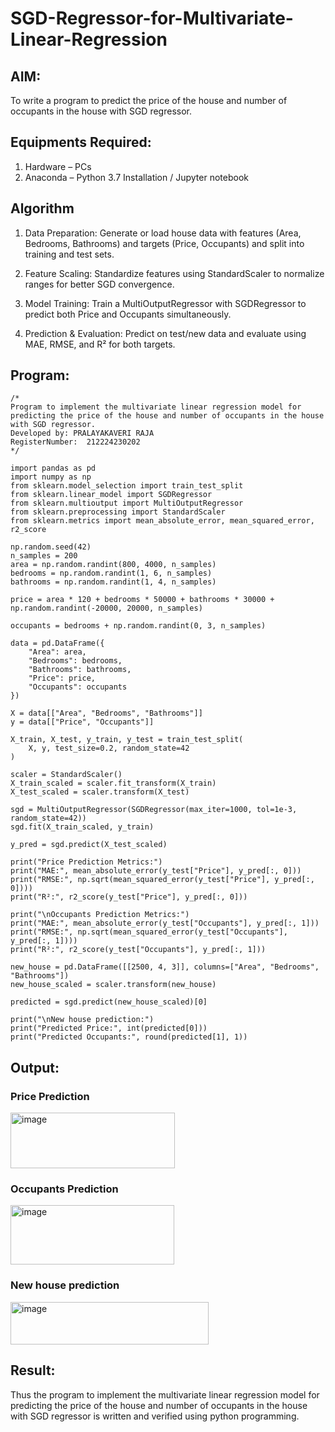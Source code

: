 # SGD-Regressor-for-Multivariate-Linear-Regression

## AIM:
To write a program to predict the price of the house and number of occupants in the house with SGD regressor.

## Equipments Required:
1. Hardware – PCs
2. Anaconda – Python 3.7 Installation / Jupyter notebook

## Algorithm
1. Data Preparation: Generate or load house data with features (Area, Bedrooms, Bathrooms) and targets (Price, Occupants) and split into training and test sets.

2. Feature Scaling: Standardize features using StandardScaler to normalize ranges for better SGD convergence.

3. Model Training: Train a MultiOutputRegressor with SGDRegressor to predict both Price and Occupants simultaneously.

4. Prediction & Evaluation: Predict on test/new data and evaluate using MAE, RMSE, and R² for both targets.

## Program:
```
/*
Program to implement the multivariate linear regression model for predicting the price of the house and number of occupants in the house with SGD regressor.
Developed by: PRALAYAKAVERI RAJA
RegisterNumber:  212224230202
*/
```
```
import pandas as pd
import numpy as np
from sklearn.model_selection import train_test_split
from sklearn.linear_model import SGDRegressor
from sklearn.multioutput import MultiOutputRegressor
from sklearn.preprocessing import StandardScaler
from sklearn.metrics import mean_absolute_error, mean_squared_error, r2_score

np.random.seed(42)
n_samples = 200
area = np.random.randint(800, 4000, n_samples)
bedrooms = np.random.randint(1, 6, n_samples)
bathrooms = np.random.randint(1, 4, n_samples)

price = area * 120 + bedrooms * 50000 + bathrooms * 30000 + np.random.randint(-20000, 20000, n_samples)

occupants = bedrooms + np.random.randint(0, 3, n_samples)

data = pd.DataFrame({
    "Area": area,
    "Bedrooms": bedrooms,
    "Bathrooms": bathrooms,
    "Price": price,
    "Occupants": occupants
})

X = data[["Area", "Bedrooms", "Bathrooms"]]
y = data[["Price", "Occupants"]]

X_train, X_test, y_train, y_test = train_test_split(
    X, y, test_size=0.2, random_state=42
)

scaler = StandardScaler()
X_train_scaled = scaler.fit_transform(X_train)
X_test_scaled = scaler.transform(X_test)

sgd = MultiOutputRegressor(SGDRegressor(max_iter=1000, tol=1e-3, random_state=42))
sgd.fit(X_train_scaled, y_train)

y_pred = sgd.predict(X_test_scaled)

print("Price Prediction Metrics:")
print("MAE:", mean_absolute_error(y_test["Price"], y_pred[:, 0]))
print("RMSE:", np.sqrt(mean_squared_error(y_test["Price"], y_pred[:, 0])))
print("R²:", r2_score(y_test["Price"], y_pred[:, 0]))

print("\nOccupants Prediction Metrics:")
print("MAE:", mean_absolute_error(y_test["Occupants"], y_pred[:, 1]))
print("RMSE:", np.sqrt(mean_squared_error(y_test["Occupants"], y_pred[:, 1])))
print("R²:", r2_score(y_test["Occupants"], y_pred[:, 1]))

new_house = pd.DataFrame([[2500, 4, 3]], columns=["Area", "Bedrooms", "Bathrooms"])
new_house_scaled = scaler.transform(new_house)

predicted = sgd.predict(new_house_scaled)[0]

print("\nNew house prediction:")
print("Predicted Price:", int(predicted[0]))
print("Predicted Occupants:", round(predicted[1], 1))

```
## Output:
### Price Prediction
<img width="263" height="89" alt="image" src="https://github.com/user-attachments/assets/10cc5c2b-707a-4f1e-9855-52343c5e8428" />

### Occupants Prediction
<img width="262" height="95" alt="image" src="https://github.com/user-attachments/assets/1d78ebf4-abea-40f2-8048-b3b9e0046378" />

### New house prediction
<img width="317" height="68" alt="image" src="https://github.com/user-attachments/assets/0b50df09-7a8e-4cf1-a18a-b433ed42cae1" />

## Result:
Thus the program to implement the multivariate linear regression model for predicting the price of the house and number of occupants in the house with SGD regressor is written and verified using python programming.
